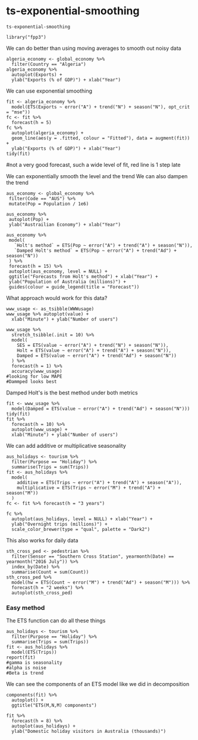 # ts-exponential-smoothing
```
ts-exponential-smoothing

library("fpp3")
```

We can do better than using moving averages to smooth out noisy data
```
algeria_economy <- global_economy %>%
  filter(Country == "Algeria")
algeria_economy %>%
  autoplot(Exports) +
  ylab("Exports (% of GDP)") + xlab("Year")
```
We can use exponential smoothing
```
fit <- algeria_economy %>%
  model(ETS(Exports ~ error("A") + trend("N") + season("N"), opt_crit = "mse"))
fc <- fit %>%
  forecast(h = 5)
fc %>%
  autoplot(algeria_economy) +
  geom_line(aes(y = .fitted, colour = "Fitted"), data = augment(fit)) +
  ylab("Exports (% of GDP)") + xlab("Year")
tidy(fit)
```
#not a very good forecast, such a wide level of fit, red line is 1 step late

We can exponentially smooth the level and the trend
We can also dampen the trend
 ```
 aus_economy <- global_economy %>%
  filter(Code == "AUS") %>%
  mutate(Pop = Population / 1e6)

aus_economy %>%
  autoplot(Pop) +
  ylab("Austrailian Economy") + xlab("Year")

aus_economy %>%
  model(
    `Holt's method` = ETS(Pop ~ error("A") + trend("A") + season("N")),
    `Damped Holt's method` = ETS(Pop ~ error("A") + trend("Ad") + season("N"))
  ) %>%
  forecast(h = 15) %>%
  autoplot(aus_economy, level = NULL) +
  ggtitle("Forecasts from Holt's method") + xlab("Year") +
  ylab("Population of Australia (millions)") +
  guides(colour = guide_legend(title = "Forecast"))
```
What approach would work for this data?
```
www_usage <- as_tsibble(WWWusage)
www_usage %>% autoplot(value) +
  xlab("Minute") + ylab("Number of users")

www_usage %>%
  stretch_tsibble(.init = 10) %>%
  model(
    SES = ETS(value ~ error("A") + trend("N") + season("N")),
    Holt = ETS(value ~ error("A") + trend("A") + season("N")),
    Damped = ETS(value ~ error("A") + trend("Ad") + season("N"))
  ) %>%
  forecast(h = 1) %>%
  accuracy(www_usage)
#looking for low MAPE
#Dammped looks best
```
Damped Holt's is the best method under both metrics
```
fit <- www_usage %>%
  model(Damped = ETS(value ~ error("A") + trend("Ad") + season("N")))
tidy(fit)
fit %>%
  forecast(h = 10) %>%
  autoplot(www_usage) +
  xlab("Minute") + ylab("Number of users")
```
We can add additive or multiplicative seasonality
```
aus_holidays <- tourism %>%
  filter(Purpose == "Holiday") %>%
  summarise(Trips = sum(Trips))
fit <- aus_holidays %>%
  model(
    additive = ETS(Trips ~ error("A") + trend("A") + season("A")),
    multiplicative = ETS(Trips ~ error("M") + trend("A") + season("M"))
  )
fc <- fit %>% forecast(h = "3 years")

fc %>%
  autoplot(aus_holidays, level = NULL) + xlab("Year") +
  ylab("Overnight trips (millions)") +
  scale_color_brewer(type = "qual", palette = "Dark2")
```
This also works for daily data
```
sth_cross_ped <- pedestrian %>%
  filter(Sensor == "Southern Cross Station", yearmonth(Date) == yearmonth("2016 July")) %>%
  index_by(Date) %>%
  summarise(Count = sum(Count))
sth_cross_ped %>%
  model(hw = ETS(Count ~ error("M") + trend("Ad") + season("M"))) %>%
  forecast(h = "2 weeks") %>%
  autoplot(sth_cross_ped)
```

### Easy method 
The ETS function can do all these things
```
aus_holidays <- tourism %>%
  filter(Purpose == "Holiday") %>%
  summarise(Trips = sum(Trips))
fit <- aus_holidays %>%
  model(ETS(Trips))
report(fit)
#gamma is seasonality
#alpha is noise
#Beta is trend
```
We can see the components of an ETS model like we did in decomposition
```
components(fit) %>%
  autoplot() +
  ggtitle("ETS(M,N,M) components")

fit %>%
  forecast(h = 8) %>%
  autoplot(aus_holidays) +
  ylab("Domestic holiday visitors in Australia (thousands)")
```
